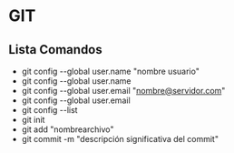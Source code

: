 # GIT
## Lista Comandos
- git config --global user.name "nombre usuario"
- git config --global user.name
- git config --global user.email "nombre@servidor.com"
- git config --global user.email
- git config --list 
- git init
- git add "nombrearchivo"
- git commit -m "descripción significativa del commit"
